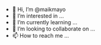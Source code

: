 - 👋 Hi, I’m @maikmayo
- 👀 I’m interested in ...
- 🌱 I’m currently learning ...
- 💞️ I’m looking to collaborate on ...
- 📫 How to reach me ...

<!---
maikmayo/maikmayo is a ✨ special ✨ repository because its `README.md` (this file) appears on your GitHub profile.
You can click the Preview link to take a look at your changes.
--->

